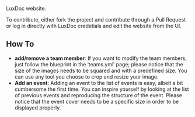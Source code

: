 LuxDoc website. 

To contribute, either fork the project and contribute through a Pull Request or log in directly with LuxDoc credetials and edit the website from the UI.

## How To
- **add/remove a team member**: If you want to modify the team members, just follow the blueprint in the ‵teams.yml‵ page; please notice that the size of the images needs to be squared and with a predefined size. You can use any tool you choose to crop and resize your image.
- **Add an event**: Adding an event to the list of events is easy, albeit a bit cumbersome the first time. You can inspire yourself by looking at the list of previous events and reproducing the structure of the event. Please notice that the event cover needs to be a specific size in order to be displayed properly.
